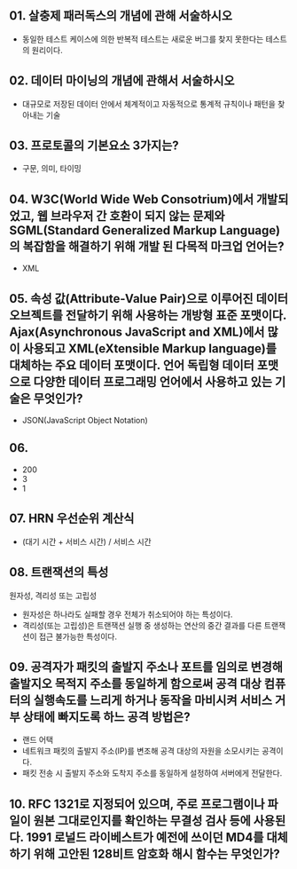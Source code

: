 ## 01. 살충제 패러독스의 개념에 관해 서술하시오
- 동일한 테스트 케이스에 의한 반복적 테스트는 새로운 버그를 찾지 못한다는 테스트의 원리이다.

## 02. 데이터 마이닝의 개념에 관해서 서술하시오
- 대규모로 저장된 데이터 안에서 체계적이고 자동적으로 통계적 규칙이나 패턴을 찾아내는 기술

## 03. 프로토콜의 기본요소 3가지는?
- 구문, 의미, 타이밍

## 04. W3C(World Wide Web Consotrium)에서 개발되었고, 웹 브라우저 간 호환이 되지 않는 문제와 SGML(Standard Generalized Markup Language)의 복잡함을 해결하기 위해 개발 된 다목적 마크업 언어는?
- XML

## 05. 속성 값(Attribute-Value Pair)으로 이루어진 데이터 오브젝트를 전달하기 위해 사용하는 개방형 표준 포맷이다. Ajax(Asynchronous JavaScript and XML)에서 많이 사용되고 XML(eXtensible Markup language)를 대체하는 주요 데이터 포맷이다. 언어 독립형 데이터 포맷으로 다양한 데이터 프로그래밍 언어에서 사용하고 있는 기술은 무엇인가?
- JSON(JavaScript Object Notation)

## 06. 
- 200
- 3
- 1

## 07. HRN 우선순위 계산식
- (대기 시간 + 서비스 시간) / 서비스 시간

## 08. 트랜잭션의 특성
원자성, 격리성 또는 고립성
- 원자성은 하나라도 실패할 경우 전체가 취소되어야 하는 특성이다.
- 격리성(또는 고립성)은 트랜잭션 실행 중 생성하는 연산의 중간 결과를 다른 트랜잭션이 접근 불가능한 특성이다.

## 09. 공격자가 패킷의 출발지 주소나 포트를 임의로 변경해 출발지오 목적지 주소를 동일하게 함으로써 공격 대상 컴퓨터의 실행속도를 느리게 하거나 동작을 마비시켜 서비스 거부 상태에 빠지도록 하느 공격 방법은?
- 랜드 어택
- 네트워크 패킷의 출발지 주소(IP)를 변조해 공격 대상의 자원을 소모시키는 공격이다.
- 패킷 전송 시 출발지 주소와 도착지 주소를 동일하게 설정하여 서버에게 전달한다.

## 10. RFC 1321로 지정되어 있으며, 주로 프로그램이나 파일이 원본 그대로인지를 확인하는 무결성 검사 등에 사용된다. 1991 로널드 라이베스트가 예전에 쓰이던 MD4를 대체하기 위해 고안된 128비트 암호화 해시 함수는 무엇인가?